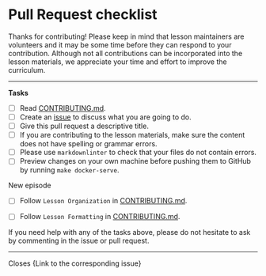 # Pull Request checklist

Thanks for contributing!
Please keep in mind that lesson maintainers are volunteers and it may be some time before they can respond to your contribution. Although not all contributions can be incorporated into the lesson materials, we appreciate your time and effort to improve the curriculum.
* * *

**Tasks**

-   [ ] Read [CONTRIBUTING.md](https://github.com/ESMValGroup/tutorial/blob/master/CONTRIBUTING.md).
-   [ ] Create an [issue](https://github.com/ESMValGroup/tutorial/issues) to discuss what you are going to do.
-   [ ] Give this pull request a descriptive title.
-   [ ] If you are contributing to the lesson materials, make sure the content does not have spelling or grammar errors.
-   [ ] Please use `markdownlinter` to check that your files do not contain errors.
-   [ ] Preview changes on your own machine before pushing them to GitHub by running `make docker-serve`.

New episode

-   [ ] Follow `Lesson Organization` in [CONTRIBUTING.md](https://github.com/ESMValGroup/tutorial/blob/master/CONTRIBUTING.md).
-   [ ] Follow `Lesson Formatting` in [CONTRIBUTING.md](https://github.com/ESMValGroup/tutorial/blob/master/CONTRIBUTING.md).


If you need help with any of the tasks above, please do not hesitate to ask by commenting in the issue or pull request.

* * *

Closes {Link to the corresponding issue}
